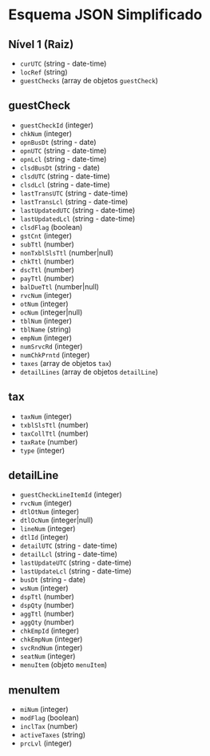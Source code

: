 # Esquema JSON Simplificado

## Nível 1 (Raiz)
- `curUTC` (string - date-time)
- `locRef` (string)
- `guestChecks` (array de objetos `guestCheck`)

## guestCheck
- `guestCheckId` (integer)
- `chkNum` (integer)
- `opnBusDt` (string - date)
- `opnUTC` (string - date-time)
- `opnLcl` (string - date-time)
- `clsdBusDt` (string - date)
- `clsdUTC` (string - date-time)
- `clsdLcl` (string - date-time)
- `lastTransUTC` (string - date-time)
- `lastTransLcl` (string - date-time)
- `lastUpdatedUTC` (string - date-time)
- `lastUpdatedLcl` (string - date-time)
- `clsdFlag` (boolean)
- `gstCnt` (integer)
- `subTtl` (number)
- `nonTxblSlsTtl` (number|null)
- `chkTtl` (number)
- `dscTtl` (number)
- `payTtl` (number)
- `balDueTtl` (number|null)
- `rvcNum` (integer)
- `otNum` (integer)
- `ocNum` (integer|null)
- `tblNum` (integer)
- `tblName` (string)
- `empNum` (integer)
- `numSrvcRd` (integer)
- `numChkPrntd` (integer)
- `taxes` (array de objetos `tax`)
- `detailLines` (array de objetos `detailLine`)

## tax
- `taxNum` (integer)
- `txblSlsTtl` (number)
- `taxCollTtl` (number)
- `taxRate` (number)
- `type` (integer)

## detailLine
- `guestCheckLineItemId` (integer)
- `rvcNum` (integer)
- `dtlOtNum` (integer)
- `dtlOcNum` (integer|null)
- `lineNum` (integer)
- `dtlId` (integer)
- `detailUTC` (string - date-time)
- `detailLcl` (string - date-time)
- `lastUpdateUTC` (string - date-time)
- `lastUpdateLcl` (string - date-time)
- `busDt` (string - date)
- `wsNum` (integer)
- `dspTtl` (number)
- `dspQty` (number)
- `aggTtl` (number)
- `aggQty` (number)
- `chkEmpId` (integer)
- `chkEmpNum` (integer)
- `svcRndNum` (integer)
- `seatNum` (integer)
- `menuItem` (objeto `menuItem`)

## menuItem
- `miNum` (integer)
- `modFlag` (boolean)
- `inclTax` (number)
- `activeTaxes` (string)
- `prcLvl` (integer)

